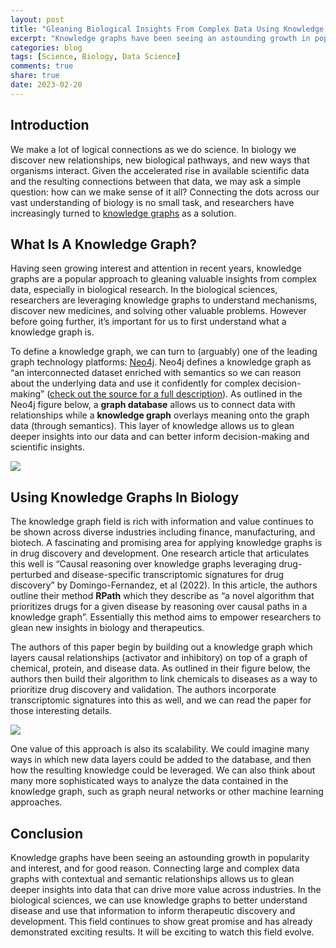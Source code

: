 ```yaml
---
layout: post
title: "Gleaning Biological Insights From Complex Data Using Knowledge Graphs"
excerpt: "Knowledge graphs have been seeing an astounding growth in popularity and interest, and for good reason. The provide a valuable approach to connecting and analyzing complex data."
categories: blog
tags: [Science, Biology, Data Science]
comments: true
share: true
date: 2023-02-20
---
```


## Introduction

We make a lot of logical connections as we do science. In biology we discover new relationships, new biological pathways, and new ways that organisms interact. Given the accelerated rise in available scientific data and the resulting connections between that data, we may ask a simple question: how can we make sense of it all? Connecting the dots across our vast understanding of biology is no small task, and researchers have increasingly turned to [knowledge graphs](https://en.wikipedia.org/wiki/Knowledge_graph) as a solution.

## What Is A Knowledge Graph?

Having seen growing interest and attention in recent years, knowledge graphs are a popular approach to gleaning valuable insights from complex data, especially in biological research. In the biological sciences, researchers are leveraging knowledge graphs to understand mechanisms, discover new medicines, and solving other valuable problems. However before going further, it’s important for us to first understand what a knowledge graph is.

To define a knowledge graph, we can turn to (arguably) one of the leading graph technology platforms: [Neo4j](https://neo4j.com). Neo4j defines a knowledge graph as “an interconnected dataset enriched with semantics so we can reason about the underlying data and use it confidently for complex decision-making” ([check out the source for a full description](https://neo4j.com/use-cases/knowledge-graph/)). As outlined in the Neo4j figure below, a **graph database** allows us to connect data with relationships while a **knowledge graph** overlays meaning onto the graph data (through semantics). This layer of knowledge allows us to glean deeper insights into our data and can better inform decision-making and scientific insights.

![](../../../images/neo4j-graph.png)

## Using Knowledge Graphs In Biology

The knowledge graph field is rich with information and value continues to be shown across diverse industries including finance, manufacturing, and biotech. A fascinating and promising area for applying knowledge graphs is in drug discovery and development. One research article that articulates this well is “Causal reasoning over knowledge graphs leveraging drug-perturbed and disease-specific transcriptomic signatures for drug discovery” by Domingo-Fernandez, et al (2022). In this article, the authors outline their method **RPath** which they describe as “a novel algorithm that prioritizes drugs for a given disease by reasoning over causal paths in a knowledge graph”. Essentially this method aims to empower researchers to glean new insights in biology and therapeutics.

The authors of this paper begin by building out a knowledge graph which layers causal relationships (activator and inhibitory) on top of a graph of chemical, protein, and disease data. As outlined in their figure below, the authors then build their algorithm to link chemicals to diseases as a way to prioritize drug discovery and validation. The authors incorporate transcriptomic signatures into this as well, and we can read the paper for those interesting details.

![](../../../images/kg-pub-rpath.png)

One value of this approach is also its scalability. We could imagine many ways in which new data layers could be added to the database, and then how the resulting knowledge could be leveraged. We can also think about many more sophisticated ways to analyze the data contained in the knowledge graph, such as graph neural networks or other machine learning approaches.

## Conclusion

Knowledge graphs have been seeing an astounding growth in popularity and interest, and for good reason. Connecting large and complex data graphs with contextual and semantic relationships allows us to glean deeper insights into data that can drive more value across industries. In the biological sciences, we can use knowledge graphs to better understand disease and use that information to inform therapeutic discovery and development. This field continues to show great promise and has already demonstrated exciting results. It will be exciting to watch this field evolve.

